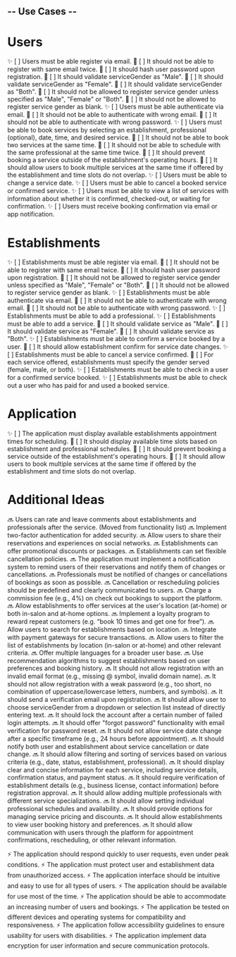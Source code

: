 ## -- Use Cases --

# Users
✨ [ ] Users must be able register via email.
    🧪 [ ] It should not be able to register with same email twice.
    🧪 [ ] It should hash user password upon registration.
    🧪 [ ] It should validate serviceGender as "Male".
    🧪 [ ] It should validate serviceGender as "Female".
    🧪 [ ] It should validate serviceGender as "Both".
    🧪 [ ] It should not be allowed to register service gender unless specified as "Male", "Female" or "Both".
    🧪 [ ] It should not be allowed to register service gender as blank.
✨ [ ] Users must be able authenticate via email.
    🧪 [ ] It should not be able to authenticate with wrong email.
    🧪 [ ] It should not be able to authenticate with wrong password.
✨ [ ] Users must be able to book services by selecting an establishment, professional (optional), date, time, and desired service.
    🧪 [ ] It should not be able to book two services at the same time.
    🧪 [ ] It should not be able to schedule with the same professional at the same time twice.
    🧪 [ ] It should prevent booking a service outside of the establishment's operating hours.
    🧪 [ ] It should allow users to book multiple services at the same time if offered by the establishment and time slots do not overlap.
✨ [ ] Users must be able to change a service date.
✨ [ ] Users must be able to cancel a booked service or confirmed service.
✨ [ ] Users must be able to view a list of services with information about whether it is confirmed, checked-out, or waiting for confirmation.
✨ [ ] Users must receive booking confirmation via email or app notification.

# Establishments
✨ [ ] Establishments must be able register via email.
    🧪 [ ] It should not be able to register with same email twice.
    🧪 [ ] It should hash user password upon registration.
    🧪 [ ] It should not be allowed to register service gender unless specified as "Male", "Female" or "Both".
    🧪 [ ] It should not be allowed to register service gender as blank.
✨ [ ] Establishments must be able authenticate via email.
    🧪 [ ] It should not be able to authenticate with wrong email.
    🧪 [ ] It should not be able to authenticate with wrong password.
✨ [ ] Establishments must be able to add a professional.
✨ [ ] Establishments must be able to add a service.
    🧪 [ ] It should validate service as "Male".
    🧪 [ ] It should validate service as "Female".
    🧪 [ ] It should validate service as "Both".
✨ [ ] Establishments must be able to confirm a service booked by a user.
    🧪 [ ] It should allow establishment confirm for service date changes.
✨ [ ] Establishments must be able to cancel a service confirmed.
    🧪 [ ] For each service offered, establishments must specify the gender served (female, male, or both).
✨ [ ] Establishments must be able to check in a user for a confirmed service booked.
✨ [ ] Establishments must be able to check out a user who has paid for and used a booked service.

# Application
✨ [ ] The application must display available establishments appointment times for scheduling.
    🧪 [ ] It should display available time slots based on establishment and professional schedules.
    🧪 [ ] It should prevent booking a service outside of the establishment's operating hours.
    🧪 [ ] It should allow users to book multiple services at the same time if offered by the establishment and time slots do not overlap.

# Additional Ideas
🔜 Users can rate and leave comments about establishments and professionals after the service. (Moved from functionality list)
🔜 Implement two-factor authentication for added security.
🔜 Allow users to share their reservations and experiences on social networks.
🔜 Establishments can offer promotional discounts or packages.
🔜 Establishments can set flexible cancellation policies.
🔜 The application must implement a notification system to remind users of their reservations and notify them of changes or cancellations.
🔜 Professionals must be notified of changes or cancellations of bookings as soon as possible.
🔜 Cancellation or rescheduling policies should be predefined and clearly communicated to users.
🔜 Charge a commission fee (e.g., 4%) on check out bookings to support the platform.
🔜 Allow establishments to offer services at the user's location (at-home) or both in-salon and at-home options.
🔜 Implement a loyalty program to reward repeat customers (e.g. “book 10 times and get one for free”).
🔜 Allow users to search for establishments based on location.
🔜 Integrate with payment gateways for secure transactions.
🔜 Allow users to filter the list of establishments by location (in-salon or at-home) and other relevant criteria.
🔜 Offer multiple languages for a broader user base.
🔜 Use recommendation algorithms to suggest establishments based on user preferences and booking history.
🔜 It should not allow registration with an invalid email format (e.g., missing @ symbol, invalid domain name).
🔜 It should not allow registration with a weak password (e.g., too short, no combination of uppercase/lowercase letters, numbers, and symbols).
🔜 It should send a verification email upon registration.
🔜 It should allow user to choose serviceGender from a dropdown or selection list instead of directly entering text.
🔜 It should lock the account after a certain number of failed login attempts.
🔜 It should offer "forgot password" functionality with email verification for password reset.
🔜 It should not allow service date change after a specific timeframe (e.g., 24 hours before appointment).
🔜 It should notify both user and establishment about service cancellation or date change.
🔜 It should allow filtering and sorting of services based on various criteria (e.g., date, status, establishment, professional).
🔜 It should display clear and concise information for each service, including service details, confirmation status, and payment status.
🔜 It should require verification of establishment details (e.g., business license, contact information) before registration approval.
🔜 It should allow adding multiple professionals with different service specializations.
🔜 It should allow setting individual professional schedules and availability.
🔜 It should provide options for managing service pricing and discounts.
🔜 It should allow establishments to view user booking history and preferences.
🔜 It should allow communication with users through the platform for appointment confirmations, rescheduling, or other relevant information.

⚡ The application should respond quickly to user requests, even under peak conditions.
⚡ The application must protect user and establishment data from unauthorized access.
⚡ The application interface should be intuitive and easy to use for all types of users.
⚡ The application should be available for use most of the time.
⚡ The application should be able to accommodate an increasing number of users and bookings.
⚡ The application be tested on different devices and operating systems for compatibility and responsiveness.
⚡ The application follow accessibility guidelines to ensure usability for users with disabilities.
⚡ The application implement data encryption for user information and secure communication protocols.